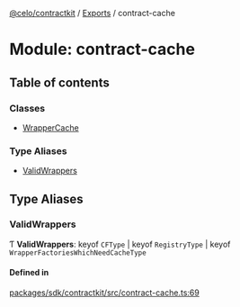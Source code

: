 [@celo/contractkit](../README.md) / [Exports](../modules.md) / contract-cache

# Module: contract-cache

## Table of contents

### Classes

- [WrapperCache](../classes/contract_cache.WrapperCache.md)

### Type Aliases

- [ValidWrappers](contract_cache.md#validwrappers)

## Type Aliases

### ValidWrappers

Ƭ **ValidWrappers**: keyof `CFType` \| keyof `RegistryType` \| keyof `WrapperFactoriesWhichNeedCacheType`

#### Defined in

[packages/sdk/contractkit/src/contract-cache.ts:69](https://github.com/celo-org/developer-tooling/blob/master/packages/sdk/contractkit/src/contract-cache.ts#L69)
